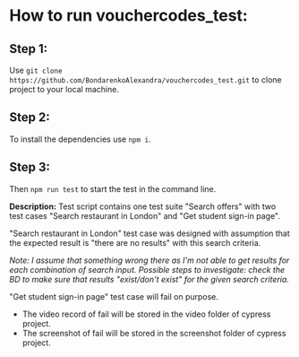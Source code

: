 # How to run vouchercodes_test: 

## Step 1: 
Use `git clone https://github.com/BondarenkoAlexandra/vouchercodes_test.git` to clone project to your local machine.

## Step 2:
To install the dependencies use `npm i`.

## Step 3: 
Then `npm run test` to start the test in the command line.


**Description:**
Test script contains one test suite "Search offers" with two test cases "Search restaurant in London" and "Get student sign-in page".

"Search restaurant in London" test case was designed with assumption that the expected result is "there are no results" with this search criteria.

*Note: I assume that something wrong there as I'm not able to get results for each combination of search input. Possible steps to investigate: check the BD to make sure that results "exist/don't exist" for the given search criteria.*

"Get student sign-in page" test case will fail on purpose. 
+ The video record of fail will be stored in the video folder of cypress project.
+ The screenshot of fail will be stored in the screenshot folder of cypress project.
